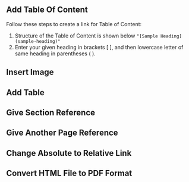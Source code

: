 ## Add Table Of Content
Follow these steps to create a link for Table of Content:
1. Structure of the Table of Content is shown below
                  ``"[Sample Heading](sample-heading)"`` 
1. Enter your given heading in brackets [ ], and then lowercase letter of same heading in parentheses ( ). 

## Insert Image
## Add Table
## Give Section Reference
## Give Another Page Reference
## Change Absolute to Relative Link
## Convert HTML File to PDF Format


